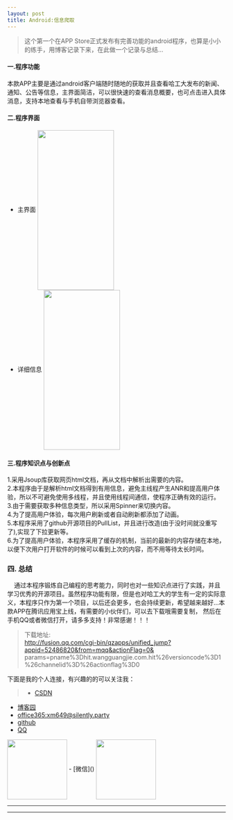 ```yaml
---
layout: post
title: Android:信息爬取
---
```



>这个第一个在APP Store正式发布有完善功能的android程序，也算是小小的练手，用博客记录下来，在此做一个记录与总结...

#### 一.程序功能
  本款APP主要是通过android客户端随时随地的获取并且查看哈工大发布的新闻、通知、公告等信息，主界面简洁，可以很快速的查看消息概要，也可点击进入具体消息，支持本地查看与手机自带浏览器查看。

#### 二.程序界面
   - 主界面
    <img src="http://ovy9gem9a.bkt.clouddn.com/project1-hit/1.png" class="project1-1-picture" width="176" height="368" align="center">
   - 详细信息
    <img src="http://ovy9gem9a.bkt.clouddn.com/project1-hit/2.png" class="project1-1-picture" width="176" height="368" align="center">


#### 三.程序知识点与创新点
  1.采用Jsoup库获取网页html文档，再从文档中解析出需要的内容。  
  2.本程序由于是解析html文档得到有用信息，避免主线程产生ANR和提高用户体验，所以不可避免使用多线程，并且使用线程间通信，使程序正确有效的运行。  
  3.由于需要获取多种信息类型，所以采用Spinner来切换内容。  
  4.为了提高用户体验，每次用户刷新或者自动刷新都添加了动画。  
  5.本程序采用了github开源项目的PullList，并且进行改造(由于没时间就没重写了),实现了下拉更新等。  
  6.为了提高用户体验，本程序采用了缓存的机制，当前的最新的内容存储在本地，以便下次用户打开软件的时候可以看到上次的内容，而不用等待太长时间。

### 四. 总结

&nbsp;&nbsp;&nbsp; 通过本程序锻炼自己编程的思考能力，同时也对一些知识点进行了实践，并且学习优秀的开源项目。虽然程序功能有限，但是也对哈工大的学生有一定的实际意义，本程序只作为第一个项目，以后还会更多，也会持续更新，希望越来越好...本款APP在腾讯应用宝上线，有需要的小伙伴们，可以去下载哦需要复制， 然后在手机QQ或者微信打开，请多多支持！非常感谢！！！ 

>下载地址:  
<a>http://fusion.qq.com/cgi-bin/qzapps/unified_jump?appid=52486820&from=mqq&actionFlag=0&
params=pname%3Dhit.wangguangjie.com.hit%26versioncode%3D1%26channelid%3D%26actionflag%3D0</a>

下面是我的个人连接，有兴趣的的可以关注我：
> - [CSDN](http://blog.csdn.net/wgj13718925364)
 - [博客园](http://www.cnblogs.com/wangguangjie/)
 - [office365:xm649@silently.party](https://www.office.com/1/?auth=2&home=1&from=ShellLogo)
 - [github](https://github.com/wangguangjie)
 - [QQ]()
 <img src="http://ovy9gem9a.bkt.clouddn.com/HIT/QQ.png" class="qq-picture" width="138" align="center">
 - [微信]()
  <img src="http://ovy9gem9a.bkt.clouddn.com/HIT/weixin.png" class="weixin-picture" width="138" align="center">

  -----------------
  --------------------